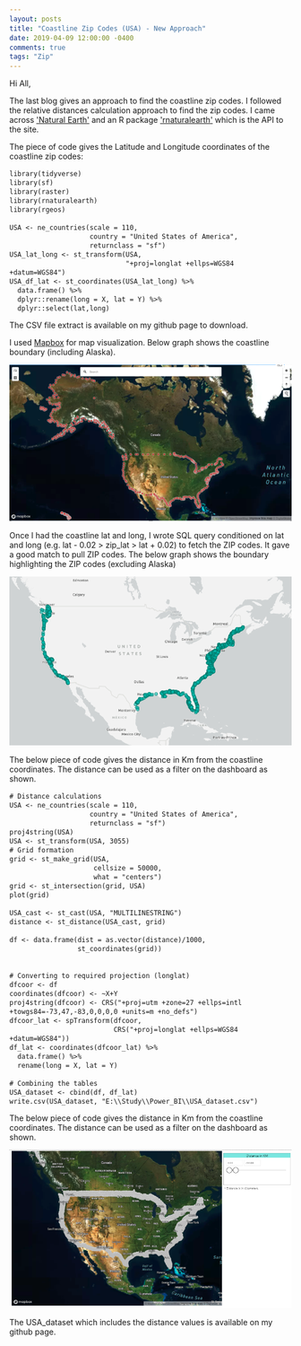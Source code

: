 ```yaml
---
layout: posts
title: "Coastline Zip Codes (USA) - New Approach"
date: 2019-04-09 12:00:00 -0400
comments: true
tags: "Zip"
---
```

Hi All,

The last blog gives an approach to find the coastline zip codes. I followed the relative distances calculation approach to find the zip codes. I came across ['Natural Earth'](https://www.naturalearthdata.com/) and an R package ['rnaturalearth'](https://cran.r-project.org/web/packages/rnaturalearth/README.html) which is the API to the site. 

The piece of code gives the Latitude and Longitude coordinates of the coastline zip codes:

```{r}
library(tidyverse)
library(sf)
library(raster)
library(rnaturalearth)
library(rgeos)

USA <- ne_countries(scale = 110, 
                    country = "United States of America", 
                    returnclass = "sf")
USA_lat_long <- st_transform(USA, 
                             "+proj=longlat +ellps=WGS84 +datum=WGS84")
USA_df_lat <- st_coordinates(USA_lat_long) %>% 
  data.frame() %>% 
  dplyr::rename(long = X, lat = Y) %>% 
  dplyr::select(lat,long)

```
The CSV file extract is available on my github page to download.

I used [Mapbox](https://docs.mapbox.com/help/tutorials/power-bi/) for map visualization. Below graph shows the coastline boundary (including Alaska).

![center](/images/coast_zip.PNG)

Once I had the coastline lat and long, I wrote SQL query conditioned on lat and long (e.g. lat - 0.02 > zip_lat > lat + 0.02) to fetch the ZIP codes. It gave a good match to pull ZIP codes. The below graph shows the boundary highlighting the ZIP codes (excluding Alaska) 

![center](/images/zip1.PNG)


The below piece of code gives the distance in Km from the coastline coordinates. The distance can be used as a filter on the dashboard as shown. 

```{r}
# Distance calculations
USA <- ne_countries(scale = 110, 
                    country = "United States of America", 
                    returnclass = "sf")
proj4string(USA)
USA <- st_transform(USA, 3055)
# Grid formation
grid <- st_make_grid(USA, 
                     cellsize = 50000, 
                     what = "centers")
grid <- st_intersection(grid, USA)
plot(grid)

USA_cast <- st_cast(USA, "MULTILINESTRING")
distance <- st_distance(USA_cast, grid)

df <- data.frame(dist = as.vector(distance)/1000,
                 st_coordinates(grid))


# Converting to required projection (longlat)
dfcoor <- df
coordinates(dfcoor) <- ~X+Y
proj4string(dfcoor) <- CRS("+proj=utm +zone=27 +ellps=intl +towgs84=-73,47,-83,0,0,0,0 +units=m +no_defs")
dfcoor_lat <- spTransform(dfcoor, 
                          CRS("+proj=longlat +ellps=WGS84 +datum=WGS84"))
df_lat <- coordinates(dfcoor_lat) %>% 
  data.frame() %>% 
  rename(long = X, lat = Y)

# Combining the tables
USA_dataset <- cbind(df, df_lat)
write.csv(USA_dataset, "E:\\Study\\Power_BI\\USA_dataset.csv")
```

The below piece of code gives the distance in Km from the coastline coordinates. The distance can be used as a filter on the dashboard as shown. 

![center](/images/distance_report.PNG)

The USA_dataset which includes the distance values is available on my github page. 
